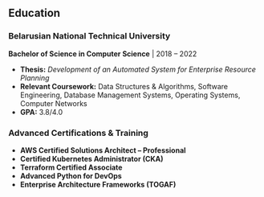 ## Education

### Belarusian National Technical University
**Bachelor of Science in Computer Science** | 2018 – 2022

- **Thesis:** *Development of an Automated System for Enterprise Resource Planning*
- **Relevant Coursework:** Data Structures & Algorithms, Software Engineering, Database Management Systems, Operating Systems, Computer Networks
- **GPA:** 3.8/4.0

### Advanced Certifications & Training
- **AWS Certified Solutions Architect – Professional**
- **Certified Kubernetes Administrator (CKA)**
- **Terraform Certified Associate**
- **Advanced Python for DevOps**
- **Enterprise Architecture Frameworks (TOGAF)**
